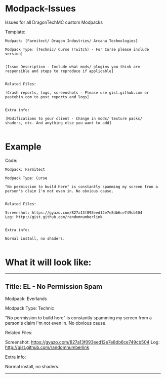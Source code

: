 # Modpack-Issues
Issues for all DragonTechMC custom Modpacks

Template:

```
Modpack: [Farmitect/ Dragon Industries/ Arcana Technologies]  

Modpack Type: [Technic/ Curse (Twitch) - For Curse please include version]


[Issue Description - Include what mods/ plugins you think are responsible and steps to reproduce if applicable]


Related Files:

[Crash reports, logs, screenshots - Please use gist.github.com or pastebin.com to post reports and logs]


Extra info:

[Modifications to your client - Change in mods/ texture packs/ shaders, etc. And anything else you want to add]


```

# Example

Code:

```
Modpack: Farmitect

Modpack Type: Curse

"No permission to build here" is constantly spamming my screen from a person's claim I'm not even in. No obvious cause.


Related Files:

Screenshot: https://gyazo.com/827a13f093eed12e7e8db6ce749cb504
Log: http://gist.github.com/randomnumberlink


Extra info:

Normal install, no shaders.


```

# What it will look like:

-------------
Title: EL - No Permission Spam
-------------

Modpack: Everlands

Modpack Type: Technic

"No permission to build here" is constantly spamming my screen from a person's claim I'm not even in. No obvious cause.


Related Files:

Screenshot: https://gyazo.com/827a13f093eed12e7e8db6ce749cb504
Log: http://gist.github.com/randomnumberlink


Extra info:

Normal install, no shaders.

-------------
